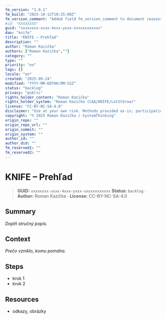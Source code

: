 ```yaml
---
fm_version: "1.0.1"
fm_build: "2025-10-12T10:35:00Z"
fm_version_comment: "Added field fm_version_comment to document reasons for FM updates"
#id: "KXXXXXXX"
guid: "xxxxxxxx-xxxx-4xxx-yxxx-xxxxxxxxxxxx"
dao: "knife"
title: "KNIFE – Prehľad"
description: ""
author: "Roman Kazička"
authors: ["Roman Kazička",""]
category: ""
type: ""
priority: "no"
tags: []
locale: "en"
created: "2025-09-24"
modified: "YYYY-MM-DDTHH:MM:SSZ"
status: "backlog"
privacy: "public"
rights_holder_content: "Roman Kazička"
rights_holder_system: "Roman Kazička (CAA/KNIFE/LetItGrow)"
license: "CC-BY-NC-SA-4.0"
disclaimer: "Use at your own risk. Methods provided as-is; participation is voluntary and context-aware."
copyright: "© 2025 Roman Kazička / SystemThinking"
origin_repo: ""
origin_repo_url: ""
origin_commit: ""
origin_system: ""
author_id: ""
author_did: ""
fm_reserved1: ""
fm_reserved2: ""
---
```

# KNIFE – Prehľad
<!-- fm-visible: start -->
> **GUID:** `xxxxxxxx-xxxx-4xxx-yxxx-xxxxxxxxxxxx`
> **Status:** `backlog` · **Author:** Roman Kazička · **License:** CC-BY-NC-SA-4.0
<!-- fm-visible: end -->

## Summary
_Doplň stručný popis._

## Context
_Prečo vzniklo, komu pomáha._

## Steps
- krok 1
- krok 2

## Resources
- odkazy, obrázky
